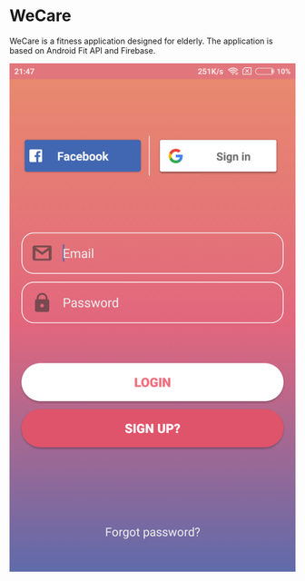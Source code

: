 # WeCare
WeCare is a fitness application designed for elderly. The application is based on Android Fit API and Firebase.

![](Screenshots/Login%20Page.png)
